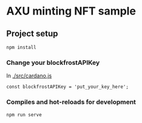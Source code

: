 # AXU minting NFT sample

## Project setup
```
npm install
```

### Change your blockfrostAPIKey

In [./src/cardano.js](./src/cardano.js)

```
const blockfrostAPIKey = 'put_your_key_here';
```

### Compiles and hot-reloads for development
```
npm run serve
```

